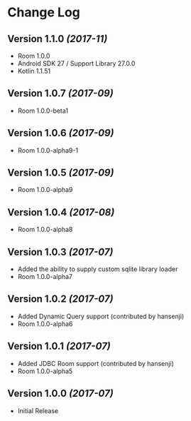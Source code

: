 Change Log
==========

Version 1.1.0 *(2017-11)*
-------------------------
* Room 1.0.0
* Android SDK 27 / Support Library 27.0.0
* Kotlin 1.1.51

Version 1.0.7 *(2017-09)*
-------------------------
* Room 1.0.0-beta1

Version 1.0.6 *(2017-09)*
-------------------------
* Room 1.0.0-alpha9-1

Version 1.0.5 *(2017-09)*
-------------------------
* Room 1.0.0-alpha9

Version 1.0.4 *(2017-08)*
---------------------------
* Room 1.0.0-alpha8

Version 1.0.3 *(2017-07)*
---------------------------
* Added the ability to supply custom sqlite library loader
* Room 1.0.0-alpha7

Version 1.0.2 *(2017-07)*
---------------------------
* Added Dynamic Query support (contributed by hansenji)
* Room 1.0.0-alpha6


Version 1.0.1 *(2017-07)*
---------------------------
* Added JDBC Room support (contributed by hansenji)
* Room 1.0.0-alpha5


Version 1.0.0 *(2017-07)*
---------------------------
* Initial Release



